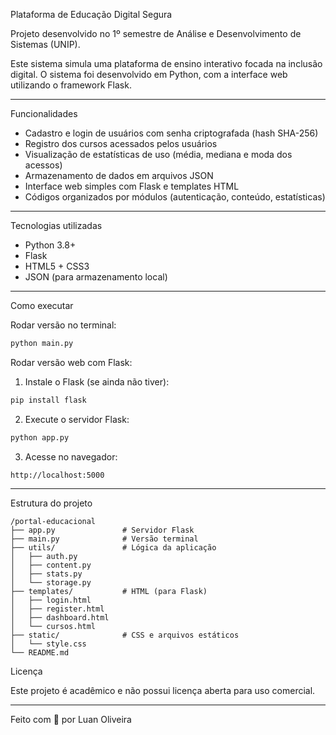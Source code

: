 Plataforma de Educação Digital Segura

Projeto desenvolvido no 1º semestre de Análise e Desenvolvimento de Sistemas (UNIP).

Este sistema simula uma plataforma de ensino interativo focada na inclusão digital. O sistema foi desenvolvido em Python, com a interface web utilizando o framework Flask.

---

Funcionalidades

-  Cadastro e login de usuários com senha criptografada (hash SHA-256)
-  Registro dos cursos acessados pelos usuários
-  Visualização de estatísticas de uso (média, mediana e moda dos acessos)
-  Armazenamento de dados em arquivos JSON
-  Interface web simples com Flask e templates HTML
-  Códigos organizados por módulos (autenticação, conteúdo, estatísticas)

---

Tecnologias utilizadas

- Python 3.8+
- Flask
- HTML5 + CSS3
- JSON (para armazenamento local)

---

 Como executar

Rodar versão no terminal:

```bash
python main.py
```

Rodar versão web com Flask:

1. Instale o Flask (se ainda não tiver):
```bash
pip install flask
```

2. Execute o servidor Flask:
```bash
python app.py
```

3. Acesse no navegador:
```
http://localhost:5000
```

---

Estrutura do projeto

```
/portal-educacional
├── app.py               # Servidor Flask
├── main.py              # Versão terminal
├── utils/               # Lógica da aplicação
│   ├── auth.py
│   ├── content.py
│   ├── stats.py
│   └── storage.py
├── templates/           # HTML (para Flask)
│   ├── login.html
│   ├── register.html
│   ├── dashboard.html
│   └── cursos.html
├── static/              # CSS e arquivos estáticos
│   └── style.css
└── README.md
```

Licença

Este projeto é acadêmico e não possui licença aberta para uso comercial.

---

Feito com 💙 por Luan Oliveira
